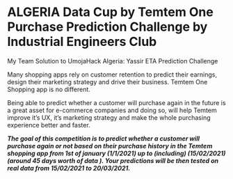 # ALGERIA Data Cup by Temtem One Purchase Prediction Challenge by Industrial Engineers Club
 My Team Solution to UmojaHack Algeria: Yassir ETA Prediction Challenge
 
Many shopping apps rely on customer retention to predict their earnings, design their marketing strategy and drive their business. Temtem One Shopping app is no different.

Being able to predict whether a customer will purchase again in the future is a great asset for e-commerce companies and doing so, will help Temtem improve it’s UX, it’s marketing strategy and make the whole purchasing experience better and faster.

***The goal of this competition is to predict whether a customer will purchase again or not based on their purchase history in the Temtem shopping app from 1st of january (1/1/2021) up to (including) (15/02/2021) (around 45 days worth of data ). Your predictions will be then tested on real data from 15/02/2021 to 20/03/2021.***


 
